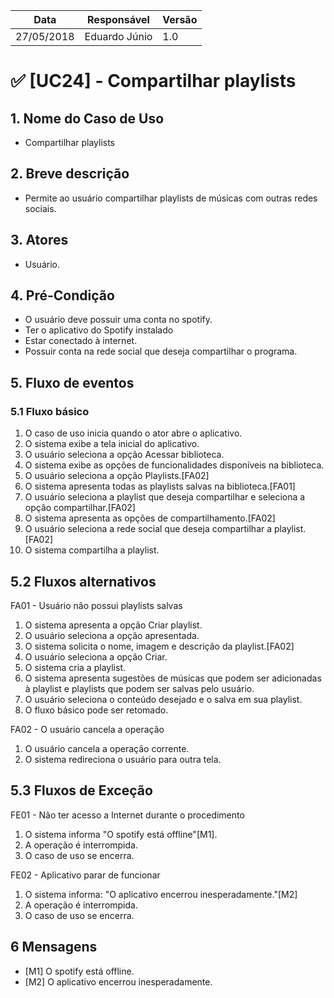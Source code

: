 Data | Responsável | Versão|
--------- | ------| --------|
27/05/2018 | Eduardo Júnio | 1.0 |

# ✅ [UC24] - Compartilhar playlists

## 1. Nome do Caso de Uso
-  Compartilhar playlists

## 2.  Breve descrição
- Permite ao usuário compartilhar playlists de músicas com outras redes sociais.

## 3.  Atores
- Usuário.

## 4.  Pré-Condição
- O usuário deve possuir uma conta no spotify.
- Ter o aplicativo do Spotify instalado
- Estar conectado à internet.
- Possuir conta na rede social que deseja compartilhar o programa.

## 5.  Fluxo de eventos

### 5.1 Fluxo básico

1. O caso de uso inicia quando o ator abre o aplicativo.
2. O sistema exibe a tela inicial do aplicativo.
3. O usuário seleciona a opção Acessar biblioteca.
4. O sistema exibe as opções de funcionalidades disponíveis na biblioteca.
5. O usuário seleciona a opção Playlists.[FA02]
6. O sistema apresenta todas as playlists salvas na biblioteca.[FA01]
7. O usuário seleciona a playlist que deseja compartilhar e seleciona a opção compartilhar.[FA02]
8. O sistema apresenta as opções de compartilhamento.[FA02]
9. O usuário seleciona a rede social que deseja compartilhar a playlist.[FA02]
10. O sistema compartilha a playlist.

## 5.2 Fluxos alternativos

FA01 - Usuário não possui playlists salvas
1. O sistema apresenta a opção Criar playlist.
2. O usuário seleciona a opção apresentada.
3. O sistema solicita o nome, imagem e descrição da playlist.[FA02]
4. O usuário seleciona a opção Criar.
5. O sistema cria a playlist.
6. O sistema apresenta sugestões de músicas que podem ser adicionadas à playlist e playlists que podem ser salvas pelo usuário.
7. O usuário seleciona o conteúdo desejado e o salva em sua playlist.
8. O fluxo básico pode ser retomado.

FA02 - O usuário cancela a operação
1. O usuário cancela a operação corrente.
2. O sistema redireciona o usuário para outra tela.

## 5.3 Fluxos de Exceção

FE01 - Não ter acesso a Internet durante o procedimento
1. O sistema informa "O spotify está offline"[M1].
2. A operação é interrompida.
3. O caso de uso se encerra.

FE02 - Aplicativo parar de funcionar
1. O sistema informa: "O aplicativo encerrou inesperadamente."[M2]
2. A operação é interrompida.
3. O caso de uso se encerra.

## 6 Mensagens
- [M1] O spotify está offline.
- [M2] O aplicativo encerrou inesperadamente.